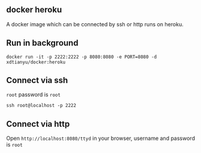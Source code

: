 ## docker heroku

A docker image which can be connected by ssh or http runs on heroku.

## Run in background

```shell
docker run -it -p 2222:2222 -p 8080:8080 -e PORT=8080 -d xdtianyu/docker:heroku
```

## Connect via ssh

`root` password is `root`

```shell
ssh root@localhost -p 2222
```

## Connect via http

Open `http://localhost:8080/ttyd` in your browser, username and password is `root`
